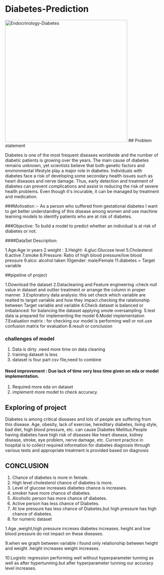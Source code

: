 # Diabetes-Prediction

<img width="400" alt="Endocrinology-Diabetes" src="https://github.com/kumarirakhi19/Diabetes-Prediction/assets/89589216/d13ab01c-903f-4e3f-8a80-1fb848d67017">
## Problem statement
  
  
  Diabetes is one of the most frequent diseases worldwide and the number of diabetic patients is growing over the years. The main cause of diabetes remains unknown, yet scientists believe that both genetic factors and environmental lifestyle play a major role in diabetes.
Individuals with diabetes face a risk of developing some secondary health issues such as heart diseases and nerve damage. Thus, early detection and treatment of diabetes can prevent complications and assist in reducing the risk of severe health problems. Even though it's incurable, it can be managed by treatment and medication.  

###Motivation :- As a person who suffered from gestational diabetes I want to get better understanding of this disease among women and use machine learning models to identify patients who are at risk of diabetes.

###Objective:
To build a model to predict whether an individual is at risk of diabetes or not.

####DataSet Description:

1.Age:Age in years
2.weight :
3.Height:
4.gluc:Glucose level 
5.Cholesterol
6.active
7.smoke
8.Pressure: Ratio of high blood pressure/low blood pressure
9.alco: alcohol taken
10gender: male/Female
11.diabetes = Target variable

##pipeline of project

1.Download the dataset
2.Datacleaning and Feature engineering :check null value in dataset and outlier treatment or arrange the column in proper manner.
3.Exploratory data analysis: this set check which variable are realted to target variable and how they impact.checking the ralationship between Target variable  and variable 
4.Check dataset is balanced or imbalanced: for balancing the dataset applying smote oversampling.
5.test data ia prepared for implementing the model
6.Model implementation
7.Evaluation matrix : for checking our model is performing well or not.use confusion matrix for evaluation
8.result or conclusion
  
  
### challenges of model

1. Data is dirty .need more time on data cleaning
2. training dataset is less
3. dataset is four part csv file,need to combine


####  Need improvement : Due lack of time very less time given on eda or model implementation.
1. Required more eda on dataset
2. implement more model to check accuracy.

## Exploring of project
Diabetes  is among critical diseases and lots of people are suffering from this disease. Age, obesity, lack of exercise, hereditary diabetes, living style, bad diet, high blood pressure, etc. can cause Diabetes Mellitus.People having diabetes have high risk of diseases like heart disease, kidney disease, stroke, eye problem, nerve damage, etc. Current practice in hospital is to collect required information for diabetes diagnosis through various tests and appropriate treatment is provided based on diagnosis

## CONCLUSION

1. Chance of diabetes is more in female.
2. High level cholesterol chance of diabetes is more.
3. Level of glucose increases diabetes chance is increases.
4. smoker have more chance of diabetes.
5. Alcoholic person has more chance of diabetes.
6. Active person has less chance of Diabetes.
7. At low pressure has less chance of Diabetes,but high pressure has high chance of diabetes.
8. for numeric dataset

1.Age ,weight,high pressure increses diabetes increases. height and low blood pressure do not impact on these diseases.

9.when we graph between variable i found only relationship between height and weight .height increases weight increases.

10.Logistic regression performing well without hyperparameter tunning as well as after hypertunning.but after hyperparameter tunning our accuracy level increases.


  

                        

